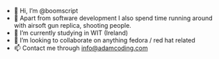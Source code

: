 - 👋 Hi, I’m @boomscript
- 👀 Apart from software development I also spend time running around with airsoft gun replica, shooting people.
- 🌱 I’m currently studying in WIT (Ireland)
- 💞️ I’m looking to collaborate on anything fedora / red hat related
- 📫 Contact me through info@adamcoding.com

<!---
boomscript/boomscript is a ✨ special ✨ repository because its `README.md` (this file) appears on your GitHub profile.
You can click the Preview link to take a look at your changes.
--->

